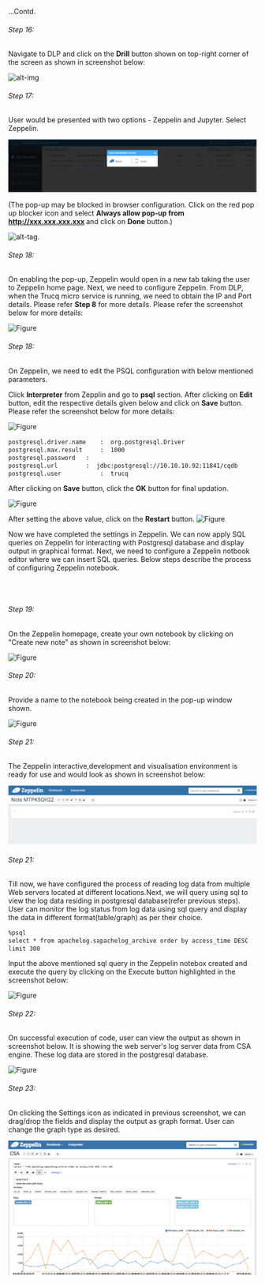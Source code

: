 ...Contd.

###### Step 16:

Navigate to DLP and click on the <b>Drill</b> button shown on top-right corner of the screen as shown in screenshot below:

![alt-img](https://github.com/CiscoDevNet/data-dev-learning-labs/blob/master/labs/data-visualization-with-zeppelin/assets/images/image1DrillButton.PNG?raw=true)


###### Step 17:

User would be presented with two options - Zeppelin and Jupyter. Select Zeppelin.

![alt-tag](https://github.com/prakdutt/data-dev-learning-labs/blob/master/labs/data-explore-using-zeppelin/assets/selectZappline.PNG?raw=true)

(The pop-up may be blocked in browser configuration. Click on the red pop up blocker icon and select <b>Always allow pop-up from http://xxx.xxx.xxx.xxx </b> and click on <b>Done</b> button.) </br> 

![alt-tag](https://github.com/CiscoDevNet/data-dev-learning-labs/blob/master/labs/data-explore-using-zeppelin/assets/popUpBlockerAllowed.PNG?raw=true).

###### Step 18:

On enabling the pop-up, Zeppelin would open in a new tab taking the user to Zeppelin home page. Next, we need to configure Zeppelin. 
From DLP, when the Trucq micro service is running, we need to obtain the IP and Port details. Please refer <b>Step 8</b> for more details. Please refer the screenshot below for more details:

![Figure](https://github.com/CiscoDevNet/data-dev-learning-labs/blob/master/labs/develop-stream-handler-cisco-csa/assets/images/CSA_4.png?raw=true)

###### Step 18:

On Zeppelin, we need to edit the PSQL configuration with below mentioned parameters.<br>

Click <b>Interpreter</b> from Zepplin and go to <b>psql</b> section. After clicking on <b>Edit</b> button, edit the respective details given below and click on <b>Save</b> button. Please refer the screenshot below for more details:

![Figure](https://github.com/CiscoDevNet/data-dev-learning-labs/blob/master/labs/develop-stream-handler-cisco-csa/assets/images/ZapplineConfigurationRestartImage.png?raw=true) </br>

```
postgresql.driver.name    :  org.postgresql.Driver
postgresql.max.result     :  1000
postgresql.password	  : 
postgresql.url		  :  jdbc:postgresql://10.10.10.92:11841/cqdb
postgresql.user	          :  trucq

```

After clicking on <b>Save</b> button, click the <b>OK</b> button for final updation. </br>

![Figure](https://github.com/CiscoDevNet/data-dev-learning-labs/blob/master/labs/develop-stream-handler-cisco-csa/assets/images/ZapplineConfigurationUpdate.PNG?raw=true)

After setting the above value, click on the <b>Restart</b> button.
![Figure](https://github.com/CiscoDevNet/data-dev-learning-labs/blob/master/labs/develop-stream-handler-cisco-csa/assets/images/ZapplineConfigurationRe.PNG?raw=true) </br>

Now we have completed the settings in Zeppelin. We can now apply SQL queries on Zeppelin for interacting with Postgresql database and display output in graphical format. Next, we need to configure a Zeppelin notbook editor where we can insert SQL queries. Below steps describe the process of configuring Zeppelin notebook.

</br></br>

###### Step 19:

On the Zeppelin homepage, create your own notebook by clicking on &quot;Create new note&quot; as shown in screenshot below:

![Figure](https://github.com/CiscoDevNet/data-dev-learning-labs/blob/master/labs/develop-stream-handler-cisco-csa/assets/images/welcome-to-zeppelin-notebook.png?raw=true)

###### Step 20:

Provide a name to the notebook being created in the pop-up window shown. 

![Figure](https://github.com/prakdutt/data-dev-learning-labs/blob/master/labs/data-explore-using-zeppelin/assets/create-note.png?raw=true)

###### Step 21:

The Zeppelin interactive,development and visualisation environment is ready for use and would look as shown in screenshot below:

![alt-tag](https://github.com/prakdutt/data-dev-learning-labs/blob/master/labs/data-explore-using-zeppelin/assets/ZapplineIntf.PNG?raw=true)

###### Step 21:

Till now, we have configured the process of reading log data from multiple Web servers located at different locations.Next, we will query using sql to view the log data residing in postgresql database(refer previous steps). User can monitor the log status from log data using sql query and display the data in different format(table/graph) as per their choice. 

```
%psql
select * from apachelog.sapachelog_archive order by access_time DESC limit 300
```
Input the above mentioned sql query in the Zeppelin notebox created and execute the query by clicking on the Execute button highlighted in the screenshot below:

![Figure](https://github.com/CiscoDevNet/data-dev-learning-labs/blob/master/labs/develop-stream-handler-cisco-csa/assets/images/sqlinZeppelin.PNG?raw=true)

###### Step 22:

On successful execution of code, user can view the output as shown in screenshot below. It is showing the web server's log server data from CSA engine. These log data are stored in the postgresql database. 

![Figure](https://github.com/CiscoDevNet/data-dev-learning-labs/blob/master/labs/develop-stream-handler-cisco-csa/assets/images/ZepplinePreview.png?raw=true)

###### Step 23:
On clicking the Settings icon as indicated in previous screenshot, we can drag/drop the fields and display the output as graph format. User can change the graph type as desired. 

![Figure](https://github.com/prakdutt/data-dev-learning-labs/blob/master/labs/develop-stream-handler-cisco-csa/assets/images/zeppelinSqlQurery.png?raw=true)


